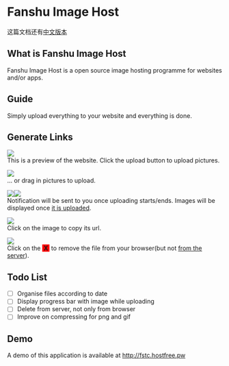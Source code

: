 # Fanshu Image Host
这篇文档还有[中文版本](Readme_zh.md)
## What is Fanshu Image Host
Fanshu Image Host is a open source image hosting programme for websites and/or apps.
##  Guide
Simply upload everything to your website and everything is done.
## Generate Links
![](imgs/main.png)
<br>This is a preview of the website. Click the upload button to upload pictures.

![](imgs/drag_in.png)
<br>... or drag in pictures to upload.

![](imgs/start_uploading.png)![](imgs/upload_complete.png)
<br>Notification will be sent to you once uploading starts/ends. Images will be displayed once [it is uploaded](#display_progress_bar).

![](imgs/copy_url.png)
<br>Click on the image to copy its url.

![](imgs/delete.png)
<br>Click on the <b style="background-color:red">&nbsp;X&nbsp;</b> to remove the file from your browser(but not [from the server](#delete_from_server)).
## Todo List
- [ ] Organise files according to date
- [ ] <abbr id="display_progress_bar">Display progress bar with image while uploading</abbr>
- [ ] <abbr id="delete_from_server">Delete from server, not only from browser</abbr>
- [ ] Improve on compressing for png and gif

## Demo
A demo of this application is available at http://fstc.hostfree.pw
